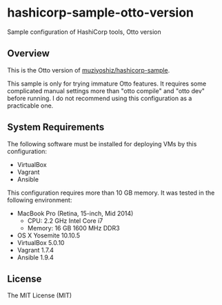 # hashicorp-sample-otto-version

Sample configuration of HashiCorp tools, Otto version

## Overview

This is the Otto version of [muziyoshiz/hashicorp-sample](https://github.com/muziyoshiz/hashicorp-sample "muziyoshiz/hashicorp-sample").

This sample is only for trying immature Otto features. It requires some complicated manual settings more than "otto compile" and "otto dev" before running. I do not recommend using this configuration as a practicable one.

## System Requirements

The following software must be installed for deploying VMs by this configuration:

* VirtualBox
* Vagrant
* Ansible

This configuration requires more than 10 GB memory. It was tested in the following environment:

* MacBook Pro (Retina, 15-inch, Mid 2014)
    * CPU: 2.2 GHz Intel Core i7
    * Memory: 16 GB 1600 MHz DDR3
* OS X Yosemite 10.10.5
* VirtualBox 5.0.10
* Vagrant 1.7.4
* Ansible 1.9.4

## License

The MIT License (MIT)
